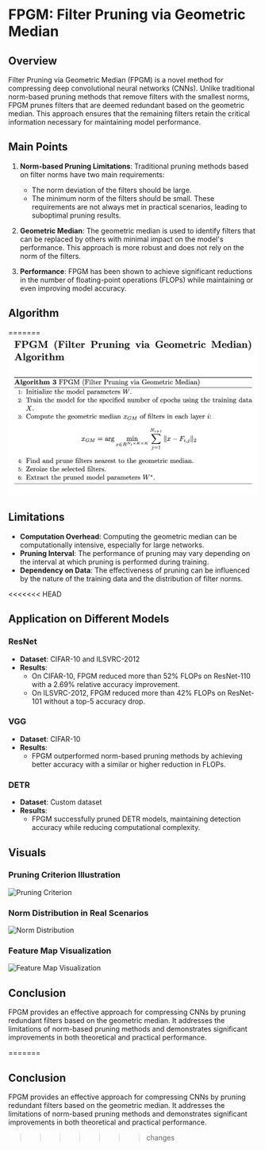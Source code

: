 # FPGM: Filter Pruning via Geometric Median

## Overview

Filter Pruning via Geometric Median (FPGM) is a novel method for compressing deep convolutional neural networks (CNNs). Unlike traditional norm-based pruning methods that remove filters with the smallest norms, FPGM prunes filters that are deemed redundant based on the geometric median. This approach ensures that the remaining filters retain the critical information necessary for maintaining model performance.

## Main Points

1. **Norm-based Pruning Limitations**: Traditional pruning methods based on filter norms have two main requirements:
   - The norm deviation of the filters should be large.
   - The minimum norm of the filters should be small.
   These requirements are not always met in practical scenarios, leading to suboptimal pruning results.

2. **Geometric Median**: The geometric median is used to identify filters that can be replaced by others with minimal impact on the model's performance. This approach is more robust and does not rely on the norm of the filters.

3. **Performance**: FPGM has been shown to achieve significant reductions in the number of floating-point operations (FLOPs) while maintaining or even improving model accuracy.

## Algorithm
=======
![FPGM Algorithm](https://github.com/ashishranjan0304/DeepLearning_Model_Compression/blob/c553bb44333a57d8a27e0dcc1d97f67b31fc4c3b/images/FPGM_algo.png)


## Limitations

- **Computation Overhead**: Computing the geometric median can be computationally intensive, especially for large networks.
- **Pruning Interval**: The performance of pruning may vary depending on the interval at which pruning is performed during training.
- **Dependency on Data**: The effectiveness of pruning can be influenced by the nature of the training data and the distribution of filter norms.

<<<<<<< HEAD
## Application on Different Models

### ResNet

- **Dataset**: CIFAR-10 and ILSVRC-2012
- **Results**:
  - On CIFAR-10, FPGM reduced more than 52% FLOPs on ResNet-110 with a 2.69% relative accuracy improvement.
  - On ILSVRC-2012, FPGM reduced more than 42% FLOPs on ResNet-101 without a top-5 accuracy drop.

### VGG

- **Dataset**: CIFAR-10
- **Results**:
  - FPGM outperformed norm-based pruning methods by achieving better accuracy with a similar or higher reduction in FLOPs.

### DETR

- **Dataset**: Custom dataset
- **Results**:
  - FPGM successfully pruned DETR models, maintaining detection accuracy while reducing computational complexity.

## Visuals

### Pruning Criterion Illustration

![Pruning Criterion](path/to/pruning_criterion_image.jpg)

### Norm Distribution in Real Scenarios

![Norm Distribution](path/to/norm_distribution_image.jpg)

### Feature Map Visualization

![Feature Map Visualization](path/to/feature_map_visualization.jpg)

## Conclusion

FPGM provides an effective approach for compressing CNNs by pruning redundant filters based on the geometric median. It addresses the limitations of norm-based pruning methods and demonstrates significant improvements in both theoretical and practical performance.

=======
## Conclusion

FPGM provides an effective approach for compressing CNNs by pruning redundant filters based on the geometric median. It addresses the limitations of norm-based pruning methods and demonstrates significant improvements in both theoretical and practical performance.
>>>>>>> changes
